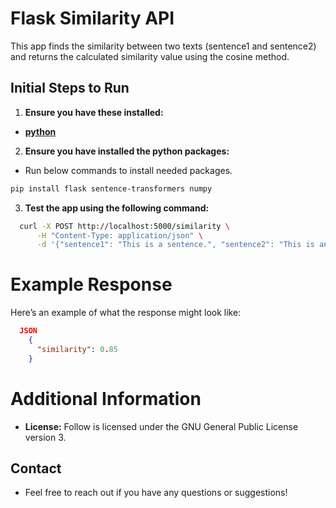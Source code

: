 # Flask Similarity API

This app finds the similarity between two texts (sentence1 and sentence2) and returns the calculated similarity value using the cosine method.

## Initial Steps to Run

1. **Ensure you have these installed:**
 - **[python](https://www.python.org/downloads/)**

2. **Ensure you have installed the python packages:**
 - Run below commands to install needed packages.
```bash
pip install flask sentence-transformers numpy
```

3. **Test the app using the following command:**
```sh
  curl -X POST http://localhost:5000/similarity \
	  -H "Content-Type: application/json" \
	  -d '{"sentence1": "This is a sentence.", "sentence2": "This is another sentence."}'
```
# Example Response
Here’s an example of what the response might look like:
```JSON
  JSON
    {
      "similarity": 0.85
    }
```

# Additional Information
 - **License:** Follow is licensed under the GNU General Public License version 3.
## Contact
 - Feel free to reach out if you have any questions or suggestions!